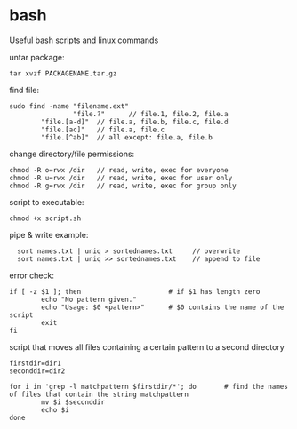 # bash
Useful bash scripts and linux commands

untar package:
```
tar xvzf PACKAGENAME.tar.gz
```

find file:
```
sudo find -name "filename.ext"
                "file.?"      // file.1, file.2, file.a
		"file.[a-d]"  // file.a, file.b, file.c, file.d
		"file.[ac]"   // file.a, file.c
		"file.[^ab]"  // all except: file.a, file.b
```

change directory/file permissions:
```
chmod -R o=rwx /dir   // read, write, exec for everyone
chmod -R u=rwx /dir   // read, write, exec for user only
chmod -R g=rwx /dir   // read, write, exec for group only
```

script to executable:
```
chmod +x script.sh
```

pipe & write example:
```
  sort names.txt | uniq > sortednames.txt     // overwrite
  sort names.txt | uniq >> sortednames.txt    // append to file
```

error check:
```
if [ -z $1 ]; then                      # if $1 has length zero
        echo "No pattern given."
        echo "Usage: $0 <pattern>"      # $0 contains the name of the script
        exit
fi
```

script that moves all files containing a certain pattern to a second directory
```
firstdir=dir1
seconddir=dir2

for i in 'grep -l matchpattern $firstdir/*'; do       # find the names of files that contain the string matchpattern
        mv $i $seconddir
        echo $i
done
```
